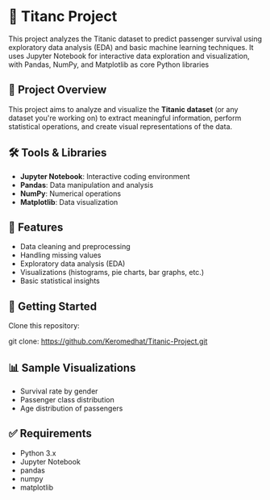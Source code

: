 
# 🧠 Titanc Project

This project analyzes the Titanic dataset to predict passenger survival using exploratory data analysis (EDA) and basic machine learning techniques. It uses Jupyter Notebook for interactive data exploration and visualization, with Pandas, NumPy, and Matplotlib as core Python libraries
## 📁 Project Overview

This project aims to analyze and visualize the **Titanic dataset** (or any dataset you're working on) to extract meaningful information, perform statistical operations, and create visual representations of the data.

## 🛠️ Tools & Libraries

* **Jupyter Notebook**: Interactive coding environment
* **Pandas**: Data manipulation and analysis
* **NumPy**: Numerical operations
* **Matplotlib**: Data visualization

## 📌 Features

* Data cleaning and preprocessing
* Handling missing values
* Exploratory data analysis (EDA)
* Visualizations (histograms, pie charts, bar graphs, etc.)
* Basic statistical insights

## 🚀 Getting Started

Clone this repository:
   
git clone: https://github.com/Keromedhat/Titanic-Project.git 


## 📊 Sample Visualizations

* Survival rate by gender
* Passenger class distribution
* Age distribution of passengers

## ✅ Requirements

* Python 3.x
* Jupyter Notebook
* pandas
* numpy
* matplotlib
